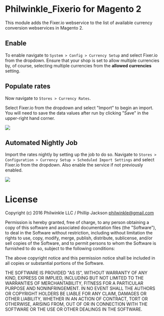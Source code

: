 Philwinkle_Fixerio for Magento 2
==

This module adds the Fixer.io webservice to the list of available currency conversion webservices in Magento 2. 


Enable
--

To enable navigate to `System > Config > Currency Setup` and select Fixer.io from the dropdown. Ensure that your shop is set to allow multiple currencies by, of course, selecting multiple currencies from the **allowed currencies** setting.

Populate rates
--

Now navigate to `Stores > Currency Rates`.

Select Fixer.io from the dropdown and select "Import" to begin an import. You will need to save the data values after run by clicking "Save" in the upper-right hand corner.

<img src="http://i.imgur.com/3aPwZjV.png"/>


Automated Nightly Job
--

Import the rates nightly by setting up the job to do so. Navigate to `Stores > Configuration > Currency Setup > Scheduled Import Settings` and select Fixer.io from the dropdown. Also enable the service if not previously enabled.

<img src="http://i.imgur.com/gQuZySz.png"/>

License
==

Copyright (c) 2016 Philwinkle LLC / Phillip Jackson <philwinkle@gmail.com>



Permission is hereby granted, free of charge, to any person obtaining a copy
of this software and associated documentation files (the "Software"), to deal
in the Software without restriction, including without limitation the rights
to use, copy, modify, merge, publish, distribute, sublicense, and/or sell
copies of the Software, and to permit persons to whom the Software is
furnished to do so, subject to the following conditions:



The above copyright notice and this permission notice shall be included in
all copies or substantial portions of the Software.



THE SOFTWARE IS PROVIDED "AS IS", WITHOUT WARRANTY OF ANY KIND, EXPRESS OR
IMPLIED, INCLUDING BUT NOT LIMITED TO THE WARRANTIES OF MERCHANTABILITY,
FITNESS FOR A PARTICULAR PURPOSE AND NONINFRINGEMENT.  IN NO EVENT SHALL THE
AUTHORS OR COPYRIGHT HOLDERS BE LIABLE FOR ANY CLAIM, DAMAGES OR OTHER
LIABILITY, WHETHER IN AN ACTION OF CONTRACT, TORT OR OTHERWISE, ARISING FROM,
OUT OF OR IN CONNECTION WITH THE SOFTWARE OR THE USE OR OTHER DEALINGS IN
THE SOFTWARE.


